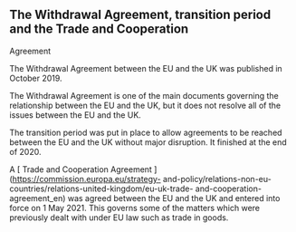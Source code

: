 ##  The Withdrawal Agreement, transition period and the Trade and Cooperation
Agreement

The Withdrawal Agreement between the EU and the UK was published in October
2019.

The Withdrawal Agreement is one of the main documents governing the
relationship between the EU and the UK, but it does not resolve all of the
issues between the EU and the UK.

The transition period was put in place to allow agreements to be reached
between the EU and the UK without major disruption. It finished at the end of
2020.

A [ Trade and Cooperation Agreement ](https://commission.europa.eu/strategy-
and-policy/relations-non-eu-countries/relations-united-kingdom/eu-uk-trade-
and-cooperation-agreement_en) was agreed between the EU and the UK and entered
into force on 1 May 2021. This governs some of the matters which were
previously dealt with under EU law such as trade in goods.
